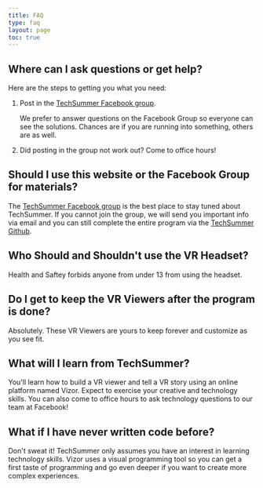 ```yaml
---
title: FAQ
type: faq
layout: page
toc: true
---
```


## Where can I ask questions or get help?
Here are the steps to getting you what you need:
1. Post in the [TechSummer Facebook group](facebook.com/groups/techsummer). 
	
	We prefer to answer questions on the Facebook Group so everyone can see the solutions. Chances are if you are running into something, others are as well.

2. Did posting in the group not work out? Come to office hours! 


## Should I use this website or the Facebook Group for materials?
The [TechSummer Facebook group](facebook.com/groups/techsummer) is the best place to stay tuned about TechSummer. If you cannot join the group, we will send you important info via email and you can still complete the entire program via the [TechSummer Github](techsummer.github.io).

## Who Should and Shouldn't use the VR Headset?
Health and Saftey  forbids anyone from under 13 from using the headset.

## Do I get to keep the VR Viewers after the program is done?
Absolutely. These VR Viewers are yours to keep forever and customize as you see fit.


## What will I learn from TechSummer?
You'll learn how to build a VR viewer and tell a VR story using an online platform named Vizor. Expect to exercise your creative and technology skills. You can also come to office hours to ask technology questions to our team at Facebook!

## What if I have never written code before? 
Don't sweat it! TechSummer only assumes you have an interest in learning technology skills. Vizor uses a visual programming tool so you can get a first taste of programming and go even deeper if you want to create more complex experiences.
 

[aframe-react]: https://github.com/ngokevin/aframe-react
[archive3d]: http://archive3d.net/
[awesome]: https://github.com/aframevr/awesome-aframe
[awesomecomponents]: https://github.com/aframevr/awesome-aframe#components
[awesomestock]: https://github.com/neutraltone/awesome-stock-resources
[cardboard]: https://www.google.com/get/cardboard/
[blog]: https://aframe.io/blog/
[clara]: http://clara.io
[cors]: https://en.wikipedia.org/wiki/Cross-origin_resource_sharing
[d3]: https://www.youtube.com/watch?v=Tb2b5nFmmsM
[drawcomponent]: https://github.com/maxkrieger/aframe-draw-component
[ecs]: ../docs/core
[extensible]: https://extensiblewebmanifesto.org/
[fork]: https://github.com/aframevr/aframe/tree/master/src/components
[ghissue]: https://github.com/aframevr/aframe/issues
[ghpages]: https://pages.github.com/
[ghpull]: https://github.com/aframevr/aframe/pulls
[github]: http://github.com/aframevr/aframe
[glam]: https://github.com/tparisi/glam
[guide]: ../docs/guide
[htmltexturecomponent]: https://github.com/scenevr/htmltexture-component
[leapmotion]: https://www.leapmotion.com/
[janus]: http://www.janusvr.com/
[mediael]: https://developer.mozilla.org/docs/Web/API/HTMLMediaElement
[mozvr]: http://mozvr.com
[oculus]: https://www.oculus.com/
[oculusdev]: https://developer.oculus.com/downloads/
[overlayiframe]: http://learningthreejs.com/blog/2013/04/30/closing-the-gap-between-html-and-webgl/
[popmotion]: https://github.com/Popmotion/aframe-role
[redditwebvr]: https://www.reddit.com/r/webvr
[requestfs]: https://developer.mozilla.org/docs/Web/API/Element/requestFullScreen
[riftspec]: https://www.oculus.com/en-us/blog/powering-the-rift/
[scene]: http://scenevr.com/
[sketchup]: https://3dwarehouse.sketchup.com/
[slack]: https://aframevr-slack.herokuapp.com/
[slackwebvr]: https://webvr-slack.herokuapp.com/
[template]: https://github.com/ngokevin/aframe-template-component
[textgeometrycomponent]: https://github.com/ngokevin/aframe-text-component
[textwrapcomponent]: https://github.com/maxkrieger/aframe-textwrap-component
[three]: http://threejs.org
[turbosquid]: http://www.turbosquid.com/Search/3D-Models/free
[twitter]: https://twitter.com/aframevr
[uploader]: https://aframe.io/aframe/examples/_uploader/
[videoissue]: https://github.com/aframevr/aframe/issues/316
[vive]: http://www.htcvive.com/us/
[webvrhacks]: https://hacks.mozilla.org/2016/03/introducing-the-webvr-1-0-api-proposal/
[webvrpolyfill]: https://github.com/borismus/webvr-polyfill
[webvrspec]: https://github.com/MozVR/webvr-spec
[writecomponent]: ../docs/core/component.html
